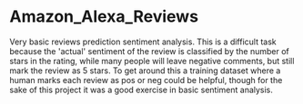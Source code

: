 # Amazon_Alexa_Reviews

Very basic reviews prediction sentiment analysis. This is a difficult task because the 'actual' 
sentiment of the review is classified by the number of stars in the rating, while many people will 
leave negative comments, but still mark the review as 5 stars. To get around this a training dataset 
where a human marks each review as pos or neg could be helpful, though for the sake of this project it 
was a good exercise in basic sentiment analysis.
